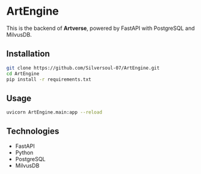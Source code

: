 # ArtEngine

This is the backend of **Artverse**, powered by FastAPI with PostgreSQL and MilvusDB.

## Installation

```bash
git clone https://github.com/Silversoul-07/ArtEngine.git
cd ArtEngine
pip install -r requirements.txt
```

## Usage

```bash
uvicorn ArtEngine.main:app --reload
```

## Technologies

- FastAPI
- Python
- PostgreSQL
- MilvusDB
